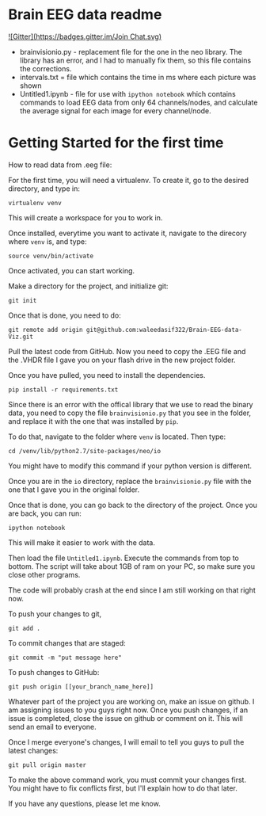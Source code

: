 Brain EEG data readme
=====================
[![Gitter](https://badges.gitter.im/Join Chat.svg)](https://gitter.im/waleedasif322/Brain-EEG-data-Viz?utm_source=badge&utm_medium=badge&utm_campaign=pr-badge&utm_content=badge)

* brainvisionio.py - replacement file for the one in the neo library. The library has an error, and I had to manually fix them, so this file contains the corrections.
* intervals.txt = file which contains the time in ms where each picture was shown
* Untitled1.ipynb - file for use with `ipython notebook` which contains commands to load EEG data from only 64 channels/nodes, and calculate the average signal for each image for every channel/node.

# Getting Started for the first time

How to read data from .eeg file:

For the first time, you will need a virtualenv. To create it, go to the desired directory, and type in:

	virtualenv venv

This will create a workspace for you to work in.

Once installed, everytime you want to activate it, navigate to the direcory where `venv` is, and type:

	source venv/bin/activate

Once activated, you can start working. 

Make a directory for the project, and initialize git:

	git init

Once that is done, you need to do:

	git remote add origin git@github.com:waleedasif322/Brain-EEG-data-Viz.git

Pull the latest code from GitHub. Now you need to copy the .EEG file and the .VHDR file I gave you on your flash drive in the new project folder.

Once you have pulled, you need to install the dependencies.

	pip install -r requirements.txt

Since there is an error with the offical library that we use to read the binary data, you need to copy the file `brainvisionio.py` that you see in the folder, and replace it with the one that was installed by `pip`.

To do that, navigate to the folder where `venv` is located. Then type:

	cd /venv/lib/python2.7/site-packages/neo/io

You might have to modify this command if your python version is different.

Once you are in the `io` directory, replace the `brainvisionio.py` file with the one that I gave you in the original folder.

Once that is done, you can go back to the directory of the project. Once you are back, you can run:

	ipython notebook

This will  make it easier to work with the data.

Then load the file `Untitled1.ipynb`. Execute the commands from top to bottom.
The script will take about 1GB of ram on your PC, so make sure you close other programs.

The code will probably crash at the end since I am still working on that right now.

To push your changes to git,

	git add .

To commit changes that are staged:

	git commit -m "put message here"


To push changes to GitHub:

	git push origin [[your_branch_name_here]]


Whatever part of the project you are working on, make an issue on github. I am assigning issues to you guys right now.
Once you push changes, if an issue is completed, close the issue on github or comment on it. This will send an email to everyone.

Once I merge everyone's changes, I will email to tell you guys to pull the latest changes:

	git pull origin master

To make the above command work, you must commit your changes first. You might have to fix conflicts first, but I'll explain how to do that later.

If you have any questions, please let me know.
